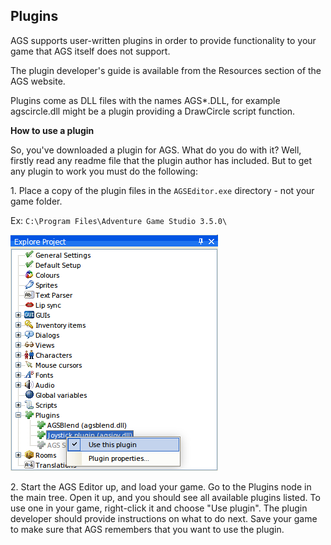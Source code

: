 ## Plugins

AGS supports user-written plugins in order to provide functionality to
your game that AGS itself does not support.

The plugin developer's guide is available from the Resources section of
the AGS website.

Plugins come as DLL files with the names AGS\*.DLL, for example
agscircle.dll might be a plugin providing a DrawCircle script function.

**How to use a plugin**

So, you've downloaded a plugin for AGS. What do you do with it? Well,
firstly read any readme file that the plugin author has included. But to
get any plugin to work you must do the following:

1\. Place a copy of the plugin files in the `AGSEditor.exe` directory - not your
game folder. 

Ex: `C:\Program Files\Adventure Game Studio 3.5.0\`

![Right click Use plugin](images/Plugins_img1.png)

2\. Start the AGS Editor up, and load your game. 
Go to the Plugins node in the main tree. 
Open it up, and you should see all available plugins  listed. 
To use one in your game, right-click it and choose "Use plugin".
The plugin developer should provide instructions on what to do next.
Save your game to make sure that AGS remembers that you want to use the
plugin.

